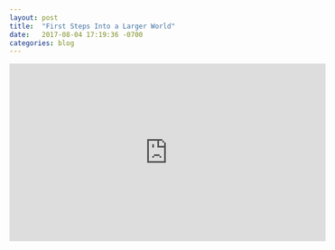 ```yaml
---
layout: post
title:  "First Steps Into a Larger World"
date:   2017-08-04 17:19:36 -0700
categories: blog
---
```


<iframe width="560" height="315" src="https://www.youtube.com/embed/535Zy_rf4NU" frameborder="0" allowfullscreen></iframe>